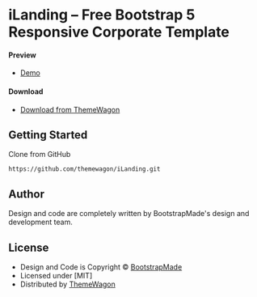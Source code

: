 # iLanding – Free Bootstrap 5 Responsive Corporate Template

#### Preview

 - [Demo](https://themewagon.github.io/iLanding/)

#### Download
 - [Download from ThemeWagon](https://themewagon.com/themes/iLanding/)
 
 
## Getting Started

Clone from GitHub 
```
https://github.com/themewagon/iLanding.git
```

## Author

Design and code are completely written by BootstrapMade's design and development team.  


## License

 - Design and Code is Copyright &copy; [BootstrapMade](https://bootstrapmade.com/)
 - Licensed under [MIT]
 - Distributed by [ThemeWagon](https://themewagon.com)


